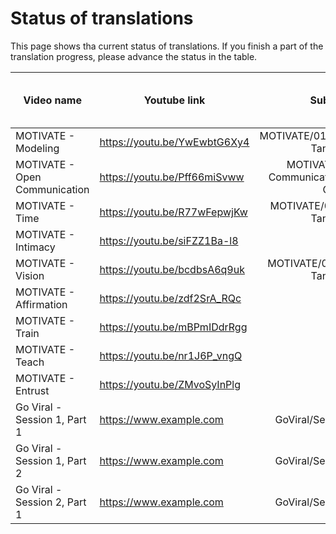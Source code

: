# Status of translations

This page shows tha current status of translations. If you finish a part of the translation progress, please advance the status in the table.

| Video name                    | Youtube link                 | Subtitle file | in creation | to be reviewed | in review | to add to video | done |
|-------------------------------|------------------------------|:-------------:|:-----------:|:--------------:|:---------:|:---------------:|:----:|
| MOTIVATE - Modeling           | https://youtu.be/YwEwbtG6Xy4 | MOTIVATE/01_Modeling_Pastor-Tan-Chi.srt |             |                |          |                  |   x  |
| MOTIVATE - Open Communication | https://youtu.be/Pff66miSvww | MOTIVATE/02_Open-Communication_Pastor-Tan-Chi.srt |             |               |           |                  |   x  |
| MOTIVATE - Time               | https://youtu.be/R77wFepwjKw | MOTIVATE/03_Time_Pastor-Tan-Chi.srt |             |        x       |           |                 |      |
| MOTIVATE - Intimacy           | https://youtu.be/siFZZ1Ba-l8 |  |             |                |           |                 |      |
| MOTIVATE - Vision             | https://youtu.be/bcdbsA6q9uk | MOTIVATE/05_Vision_Pastor-Tan-Chi.srt |      x      |                |           |                 |      |
| MOTIVATE - Affirmation        | https://youtu.be/zdf2SrA_RQc |  |             |                |           |                 |      |
| MOTIVATE - Train              | https://youtu.be/mBPmIDdrRgg |  |             |                |           |                 |      |
| MOTIVATE - Teach              | https://youtu.be/nr1J6P_vngQ |  |             |                |           |                 |      |
| MOTIVATE - Entrust            | https://youtu.be/ZMvoSyInPlg |  |             |                |           |                 |      |
| Go Viral - Session 1, Part 1  | https://www.example.com | GoViral/Session1/Part1.srt |             |        x       |           |                 |      |
| Go Viral - Session 1, Part 2  | https://www.example.com | GoViral/Session1/Part2.srt |             |        x       |           |                 |      |
| Go Viral - Session 2, Part 1  | https://www.example.com | GoViral/Session2/Part1.srt |             |        x       |           |                 |      |

